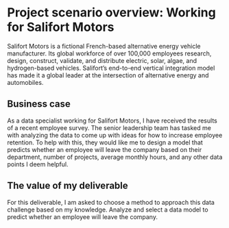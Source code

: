 # Project scenario overview: Working for Salifort Motors     
Salifort Motors is a fictional French-based alternative energy vehicle manufacturer. Its global workforce of over 100,000 employees research, design, construct, validate, and distribute electric, solar, algae, and hydrogen-based vehicles. Salifort’s end-to-end vertical integration model has made it a global leader at the intersection of alternative energy and automobiles.
## Business case
As a data specialist working for Salifort Motors, I have received the results of a recent employee survey. The senior leadership team has tasked me with analyzing the data to come up with ideas for how to increase employee retention. To help with this, they would like me to design a model that predicts whether an employee will leave the company based on their department, number of projects, average monthly hours, and any other data points I deem helpful.
## The value of my deliverable
For this deliverable, I am asked to choose a method to approach this data challenge based on my knowledge. Analyze and select a data model to predict whether an employee will leave the company.
